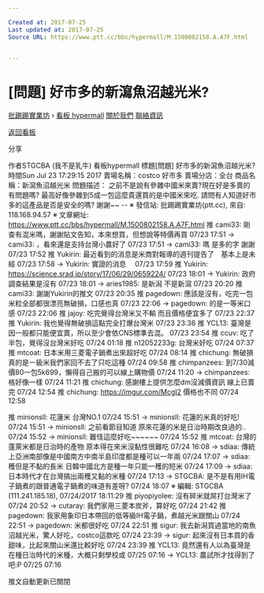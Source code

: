 ```yaml
---

Created at: 2017-07-25
Last updated at: 2017-07-25
Source URL: https://www.ptt.cc/bbs/hypermall/M.1500802158.A.A7F.html


---
```


# [問題] 好市多的新瀉魚沼越光米?


[批踢踢實業坊](https://www.ptt.cc/) › [看板 hypermall](https://www.ptt.cc/bbs/hypermall/index.html) [關於我們](https://www.ptt.cc/about.html) [聯絡資訊](https://www.ptt.cc/contact.html)

[返回看板](https://www.ptt.cc/bbs/hypermall/index.html)

分享

作者STGCBA (我不是乳牛)
看板hypermall
標題\[問題\] 好市多的新瀉魚沼越光米?
時間Sun Jul 23 17:29:15 2017
賣場名稱：costco 好市多 賣場分店：全台 商品名稱：新瀉魚沼越光米 問題描述： 之前不是說有參雜中國米來賣?現在好是多賣的有問題嗎? 最高好像參雜到5成一包這麼貴還買的是中國米來吃. 請問有人知道好市多的這產品是否是安全的嗎? 謝謝~~ -- ※ 發信站: 批踢踢實業坊(ptt.cc), 來自: 118.168.94.57 ※ 文章網址: <https://www.ptt.cc/bbs/hypermall/M.1500802158.A.A7F.html>
推 cami33: 剛查有混米嗎，謝謝貼文告知，本來想買，但想說等特價再買 07/23 17:51
→ cami33: ，看來還是支持台灣小農好了 07/23 17:51
→ cami33: 嗎 是多的字 謝謝 07/23 17:52
推 Yukirin: 最近看到的消息是米商對報導的週刊提告了　基本上是未經 07/23 17:58
→ Yukirin: 實證的消息　 07/23 17:59
推 Yukirin: <https://science.srad.jp/story/17/06/29/0659224/> 07/23 18:01
→ Yukirin: 政府調查結果是沒有 07/23 18:01
→ aries1985: 是新潟 不是新瀉 07/23 20:20
推 cami33: 謝謝Yukirin的推文 07/23 20:35
推 pagedown: 應該是沒有，吃完一包米粒全部都很漂亮無破損，口感也真 07/23 22:06
→ pagedown: 的是一等米口感 07/23 22:06
推 jajoy: 吃完覺得台灣米又不輸 而且價格便宜多了 07/23 22:37
推 Yukirin: 我也覺得無破損這點完全打爆台灣米 07/23 23:36
推 YCL13: 臺灣是因一般都只能便宜賣，所以至少會依CNS標準去混。 07/23 23:54
推 ccuv: 吃了半包，覺得沒台灣米好吃 07/24 01:18
推 n12052233g: 台灣米好吃 07/24 07:37
推 mtcoat: 日本米用三菱電子鍋煮出來超好吃 07/24 08:14
推 chichung: 無破損真的是ㄧ級米我們家回不去了只吃這種 07/24 09:58
推 chimpanzees: 到7/30減價80一包5k699，懶得自己搬的可以線上購物價 07/24 11:20
→ chimpanzees: 格好像一樣 07/24 11:21
推 chichung: 感謝樓上提供怎麼dm沒減價資訊 線上已賣完 07/24 12:54
推 chichung: <https://imgur.com/McgI2> 價格也不同 07/24 12:58

推 minionsll: 花蓮米 台灣NO.1 07/24 15:51
→ minionsll: 花蓮的米真的好吃! 07/24 15:51
→ minionsll: 之前看節目知道 原來花蓮的米是日治時期改良過的.. 07/24 15:52
→ minionsll: 難怪這麼好吃~~~~~~ 07/24 15:52
推 mtcoat: 台灣的蓬萊米都是日治時的產物 原本得在來米沒黏性很難吃 07/24 16:08
→ sdiaa: 傳統上亞洲南部像是中國南方中南半島印度都是種可以一年兩 07/24 17:07
→ sdiaa: 穫但是不黏的長米 日韓中國北方是種一年只能一穫的短米 07/24 17:09
→ sdiaa: 日本時代才在台灣搞出兩穫又黏的米種 07/24 17:13
→ STGCBA: 是不是有用IH電子鍋煮的跟普通電子鍋煮的味道有差呀? 07/24 18:07
※ 編輯: STGCBA (111.241.185.18), 07/24/2017 18:11:29
推 piyopiyolee: 沒有碎米就屌打台灣米了 07/24 20:52
→ cutaray: 我們家用三菱本炭斧，算好吃 07/24 21:42
推 pagedown: 我家用象印日本帶回的低等級IH電子鍋，煮越光米跟關山 07/24 22:51
→ pagedown: 米都很好吃 07/24 22:51
推 sigur: 我去新潟買過當地的南魚沼越光米，驚人好吃，costco這款吃 07/24 23:39
→ sigur: 起來沒有日本買的香甜味，比起來關山米還比較好吃 07/24 23:39
推 YCL13: 竟然還有人以為臺灣是在種日治時代的米種，大概只剩學校或 07/25 07:16
→ YCL13: 農試所才找得到了吧:P 07/25 07:16

推文自動更新已關閉

